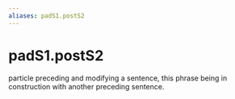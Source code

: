```yaml
---
aliases: padS1.postS2
---
```

# padS1.postS2

particle preceding and modifying a sentence, this phrase being in construction with another preceding sentence.
